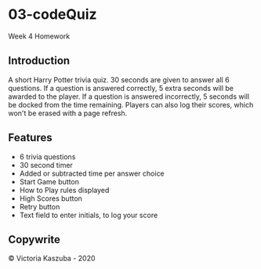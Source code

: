 # 03-codeQuiz
Week 4 Homework

## Introduction
A short Harry Potter trivia quiz. 30 seconds are given to answer all 6 questions. If a question is answered correctly, 5 extra seconds will be awarded to the player. If a question is answered incorrectly, 5 seconds will be docked from the time remaining. Players can also log their scores, which won't be erased with a page refresh.

## Features
- 6 trivia questions
- 30 second timer
- Added or subtracted time per answer choice
- Start Game button
- How to Play rules displayed
- High Scores button
- Retry button
- Text field to enter initials, to log your score

## Copywrite
© Victoria Kaszuba - 2020
